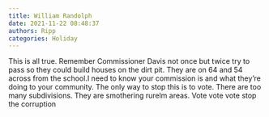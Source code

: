 ```yaml
---
title: William Randolph
date: 2021-11-22 08:48:37
authors: Ripp
categories: Holiday
---
```


 This is all true. Remember Commissioner Davis not once but twice try to pass so they could build houses on the dirt pit. They are on 64 and 54 across from the school.I need to know your commission is and what they’re doing to your community. The only way to stop this is to vote. There are too many subdivisions. They are smothering rurelm areas.
Vote vote vote stop the corruption
